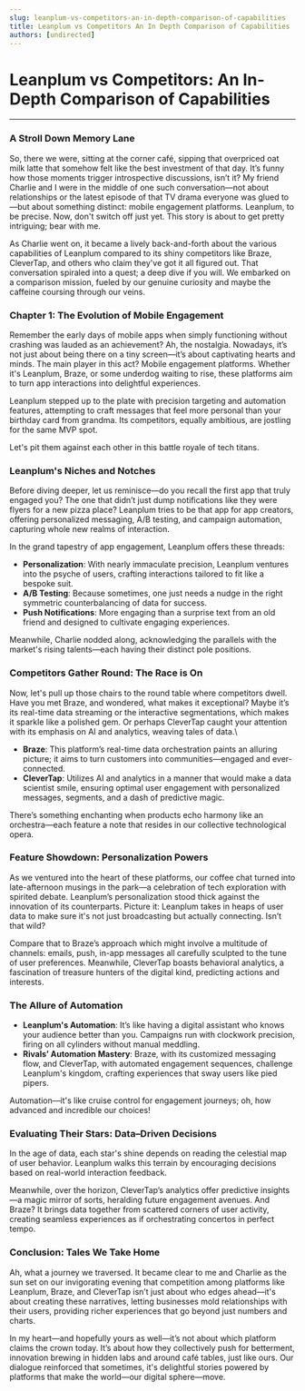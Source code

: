 ```yaml
---
slug: leanplum-vs-competitors-an-in-depth-comparison-of-capabilities
title: Leanplum vs Competitors An In Depth Comparison of Capabilities
authors: [undirected]
---
```



# Leanplum vs Competitors: An In-Depth Comparison of Capabilities

---

### A Stroll Down Memory Lane

So, there we were, sitting at the corner café, sipping that overpriced oat milk latte that somehow felt like the best investment of that day. It’s funny how those moments trigger introspective discussions, isn’t it? My friend Charlie and I were in the middle of one such conversation—not about relationships or the latest episode of that TV drama everyone was glued to—but about something distinct: mobile engagement platforms. Leanplum, to be precise. Now, don't switch off just yet. This story is about to get pretty intriguing; bear with me.

As Charlie went on, it became a lively back-and-forth about the various capabilities of Leanplum compared to its shiny competitors like Braze, CleverTap, and others who claim they've got it all figured out. That conversation spiraled into a quest; a deep dive if you will. We embarked on a comparison mission, fueled by our genuine curiosity and maybe the caffeine coursing through our veins. 

### Chapter 1: The Evolution of Mobile Engagement

Remember the early days of mobile apps when simply functioning without crashing was lauded as an achievement? Ah, the nostalgia. Nowadays, it’s not just about being there on a tiny screen—it’s about captivating hearts and minds. The main player in this act? Mobile engagement platforms. Whether it's Leanplum, Braze, or some underdog waiting to rise, these platforms aim to turn app interactions into delightful experiences. 

Leanplum stepped up to the plate with precision targeting and automation features, attempting to craft messages that feel more personal than your birthday card from grandma. Its competitors, equally ambitious, are jostling for the same MVP spot. 

Let's pit them against each other in this battle royale of tech titans.

### Leanplum's Niches and Notches

Before diving deeper, let us reminisce—do you recall the first app that truly engaged you? The one that didn’t just dump notifications like they were flyers for a new pizza place? Leanplum tries to be that app for app creators, offering personalized messaging, A/B testing, and campaign automation, capturing whole new realms of interaction.

In the grand tapestry of app engagement, Leanplum offers these threads:

- **Personalization**: With nearly immaculate precision, Leanplum ventures into the psyche of users, crafting interactions tailored to fit like a bespoke suit.
- **A/B Testing**: Because sometimes, one just needs a nudge in the right symmetric counterbalancing of data for success.
- **Push Notifications**: More engaging than a surprise text from an old friend and designed to cultivate engaging experiences.

Meanwhile, Charlie nodded along, acknowledging the parallels with the market's rising talents—each having their distinct pole positions.

### Competitors Gather Round: The Race is On

Now, let's pull up those chairs to the round table where competitors dwell. Have you met Braze, and wondered, what makes it exceptional? Maybe it’s its real-time data streaming or the interactive segmentations, which makes it sparkle like a polished gem. Or perhaps CleverTap caught your attention with its emphasis on AI and analytics, weaving tales of data.\

- **Braze**: This platform’s real-time data orchestration paints an alluring picture; it aims to turn customers into communities—engaged and ever-connected.
- **CleverTap**: Utilizes AI and analytics in a manner that would make a data scientist smile, ensuring optimal user engagement with personalized messages, segments, and a dash of predictive magic.
  
There’s something enchanting when products echo harmony like an orchestra—each feature a note that resides in our collective technological opera.

### Feature Showdown: Personalization Powers

As we ventured into the heart of these platforms, our coffee chat turned into late-afternoon musings in the park—a celebration of tech exploration with spirited debate. Leanplum’s personalization stood thick against the innovation of its counterparts. Picture it: Leanplum takes in heaps of user data to make sure it's not just broadcasting but actually connecting. Isn’t that wild?

Compare that to Braze’s approach which might involve a multitude of channels: emails, push, in-app messages all carefully sculpted to the tune of user preferences. Meanwhile, CleverTap boasts behavioral analytics, a fascination of treasure hunters of the digital kind, predicting actions and interests.

### The Allure of Automation

- **Leanplum's Automation**: It’s like having a digital assistant who knows your audience better than you. Campaigns run with clockwork precision, firing on all cylinders without manual meddling.
- **Rivals’ Automation Mastery**: Braze, with its customized messaging flow, and CleverTap, with automated engagement sequences, challenge Leanplum's kingdom, crafting experiences that sway users like pied pipers.

Automation—it's like cruise control for engagement journeys; oh, how advanced and incredible our choices!

### Evaluating Their Stars: Data–Driven Decisions

In the age of data, each star's shine depends on reading the celestial map of user behavior. Leanplum walks this terrain by encouraging decisions based on real-world interaction feedback.

Meanwhile, over the horizon, CleverTap’s analytics offer predictive insights—a magic mirror of sorts, heralding future engagement avenues. And Braze? It brings data together from scattered corners of user activity, creating seamless experiences as if orchestrating concertos in perfect tempo.

### Conclusion: Tales We Take Home

Ah, what a journey we traversed. It became clear to me and Charlie as the sun set on our invigorating evening that competition among platforms like Leanplum, Braze, and CleverTap isn’t just about who edges ahead—it's about creating these narratives, letting businesses mold relationships with their users, providing richer experiences that go beyond just numbers and charts. 

In my heart—and hopefully yours as well—it’s not about which platform claims the crown today. It’s about how they collectively push for betterment, innovation brewing in hidden labs and around café tables, just like ours. Our dialogue reinforced that sometimes, it's delightful stories powered by platforms that make the world—our digital sphere—move.